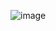 ![image](https://github.com/shivanshNemaHotwax/training_assignment/assets/157474517/5e5ab9b6-f600-43f3-8a3b-44ecac86b699)

